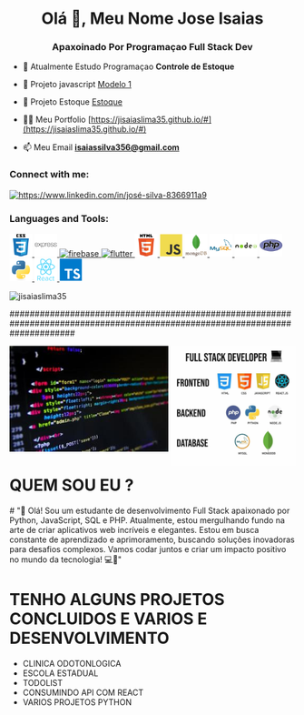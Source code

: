 <h1 align="center">Olá 👋, Meu Nome Jose Isaias</h1>
<h3 align="center">Apaxoinado Por Programaçao Full Stack Dev</h3>

- 🔭 Atualmente Estudo Programaçao **Controle de Estoque**

- 👯 Projeto javascript [Modelo 1](https://contaapagaratualizadahtml.josesilva29.repl.co/)

- 🤝 Projeto Estoque [Estoque](https://controleprodutos.josesilva29.repl.co/)

- 👨‍💻 Meu Portfolio [https://jisaiaslima35.github.io/#](https://jisaiaslima35.github.io/#)

- 📫 Meu Email **isaiassilva356@gmail.com**

<h3 align="left">Connect with me:</h3>
<p align="left">
<a href="https://linkedin.com/in/https://www.linkedin.com/in/josé-silva-8366911a9" target="blank"><img align="center" src="https://raw.githubusercontent.com/rahuldkjain/github-profile-readme-generator/master/src/images/icons/Social/linked-in-alt.svg" alt="https://www.linkedin.com/in/josé-silva-8366911a9" height="30" width="40" /></a>
</p>

<h3 align="left">Languages and Tools:</h3>
<p align="left"> <a href="https://www.w3schools.com/css/" target="_blank" rel="noreferrer"> <img src="https://raw.githubusercontent.com/devicons/devicon/master/icons/css3/css3-original-wordmark.svg" alt="css3" width="40" height="40"/> </a> <a href="https://expressjs.com" target="_blank" rel="noreferrer"> <img src="https://raw.githubusercontent.com/devicons/devicon/master/icons/express/express-original-wordmark.svg" alt="express" width="40" height="40"/> </a> <a href="https://firebase.google.com/" target="_blank" rel="noreferrer"> <img src="https://www.vectorlogo.zone/logos/firebase/firebase-icon.svg" alt="firebase" width="40" height="40"/> </a> <a href="https://flutter.dev" target="_blank" rel="noreferrer"> <img src="https://www.vectorlogo.zone/logos/flutterio/flutterio-icon.svg" alt="flutter" width="40" height="40"/> </a> <a href="https://www.w3.org/html/" target="_blank" rel="noreferrer"> <img src="https://raw.githubusercontent.com/devicons/devicon/master/icons/html5/html5-original-wordmark.svg" alt="html5" width="40" height="40"/> </a> <a href="https://developer.mozilla.org/en-US/docs/Web/JavaScript" target="_blank" rel="noreferrer"> <img src="https://raw.githubusercontent.com/devicons/devicon/master/icons/javascript/javascript-original.svg" alt="javascript" width="40" height="40"/> </a> <a href="https://www.mongodb.com/" target="_blank" rel="noreferrer"> <img src="https://raw.githubusercontent.com/devicons/devicon/master/icons/mongodb/mongodb-original-wordmark.svg" alt="mongodb" width="40" height="40"/> </a> <a href="https://www.mysql.com/" target="_blank" rel="noreferrer"> <img src="https://raw.githubusercontent.com/devicons/devicon/master/icons/mysql/mysql-original-wordmark.svg" alt="mysql" width="40" height="40"/> </a> <a href="https://nodejs.org" target="_blank" rel="noreferrer"> <img src="https://raw.githubusercontent.com/devicons/devicon/master/icons/nodejs/nodejs-original-wordmark.svg" alt="nodejs" width="40" height="40"/> </a> <a href="https://www.php.net" target="_blank" rel="noreferrer"> <img src="https://raw.githubusercontent.com/devicons/devicon/master/icons/php/php-original.svg" alt="php" width="40" height="40"/> </a> <a href="https://www.python.org" target="_blank" rel="noreferrer"> <img src="https://raw.githubusercontent.com/devicons/devicon/master/icons/python/python-original.svg" alt="python" width="40" height="40"/> </a> <a href="https://reactjs.org/" target="_blank" rel="noreferrer"> <img src="https://raw.githubusercontent.com/devicons/devicon/master/icons/react/react-original-wordmark.svg" alt="react" width="40" height="40"/> </a> <a href="https://www.typescriptlang.org/" target="_blank" rel="noreferrer"> <img src="https://raw.githubusercontent.com/devicons/devicon/master/icons/typescript/typescript-original.svg" alt="typescript" width="40" height="40"/> </a> </p>

<p><img align="center" src="https://github-readme-stats.vercel.app/api/top-langs?username=jisaiaslima35&show_icons=true&locale=en&layout=compact" alt="jisaiaslima35" /></p>





#############################################################################################################################
<div style=" padding='20px'; ">
  <img width='280px' heigth='250px' src="perfil dev.jpg" alt="">

   <img width='220px' align='right' heigth='250px' src="linguagens.jpg" alt="">
</div>
<h1>QUEM SOU EU ?</h1>
# "👋 Olá! Sou um estudante de desenvolvimento Full Stack apaixonado por Python, JavaScript, SQL e PHP. Atualmente, estou mergulhando fundo na arte de criar aplicativos web incríveis e elegantes. Estou em busca constante de aprendizado e aprimoramento, buscando soluções inovadoras para desafios complexos. Vamos codar juntos e criar um impacto positivo no mundo da tecnologia! 💻🚀"

<h1>TENHO ALGUNS PROJETOS CONCLUIDOS E VARIOS E DESENVOLVIMENTO</h1>
<ul>
  <li>CLINICA ODOTONLOGICA</li>
  <li>ESCOLA ESTADUAL</li>
  <li>TODOLIST</li>
  <li>CONSUMINDO API COM REACT</li>
  <li>VARIOS PROJETOS PYTHON</li>
</ul>


